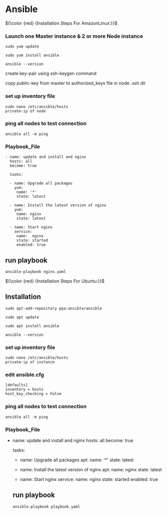 # Ansible
${\color {red} {Installation  Steps  For  AmazonLinux:}}$
### Launch one Master instance & 2 or more Node instance
````
sudo yum update
````
````
sudo yum install ansible
````
````
ansible --version
````
create key-pair using ssh-keygen command

copy public-key from master to authorized_keys file in node .ssh dir
### set up inventory file
````
sudo nano /etc/ansible/hosts
private-ip of node
````
### ping all nodes to test connection
````
ansible all -m ping
````
### Playbook_File
````
- name: update and install and nginx
  hosts: all
  become: true

  tasks:
   
  - name: Upgrade all packages
    yum:
     name: '*'
     state: latest
      
  - name: Install the latest version of nginx
    yum:
     name: nginx
     state: latest
      
  - name: Start nginx
    service:
     name:  nginx
     state: started
     enabled: true
````
## run playbook
````
ansible-playbook nginx.yaml
````
${\color {red} {Installation  Steps  For  Ubuntu:}}$
## Installation
````
sudo apt-add-repository ppa:ansible/ansible
````
````
sudo apt update
````
````
sudo apt install ansible
````
````
ansible --version
````
### set up inventory file
````
sudo nano /etc/ansible/hosts
private-ip of instance
````
### edit ansible.cfg
````
[defaults]
inventory = hosts
host_key_checking = False
````
### ping all nodes to test connection
````
ansible all -m ping
````
### Playbook_File
- name: update and install and nginx
  hosts: all
  become: true

  tasks:
   
  - name: Upgrade all packages
    apt:
     name: '*'
     state: latest
      
  - name: Install the latest version of nginx
    apt:
     name: nginx
     state: latest
      
  - name: Start nginx
    service:
     name:  nginx
     state: started
     enabled: true

  ## run playbook
  ````
  ansible-playbook playbook.yaml
  ````
